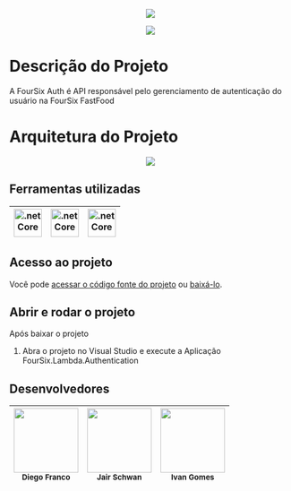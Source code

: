 
<p align="center">
   <img src="https://github.com/Schwaaan/fiap-fast-food/assets/11160318/939444af-f72e-4d5e-a73c-efdf19e66aef"/>
</p>
<p align="center">
   <img src="http://img.shields.io/static/v1?label=STATUS&message=EM%20DESENVOLVIMENTO&color=RED&style=for-the-badge" #vitrinedev/>
</p>

# Descrição do Projeto
A FourSix Auth é API responsável pelo gerenciamento de autenticação do usuário na FourSix FastFood

# Arquitetura do Projeto
<p align="center">
   <img src="https://github.com/Schwaaan/fiap-fast-food/assets/11160318/acdbca2c-a7de-433d-ac02-f3bd05aa1495"/>
</p>

## Ferramentas utilizadas
| <a href="https://learn.microsoft.com/pt-br/dotnet/" target="_blank"> <img src="https://github.com/Schwaaan/fiap-fast-food/assets/11160318/2d89d325-9f3d-4920-b496-dfdc9ff5ded7" alt=".netCore" height="50" /></a> | <a href="https://docs.aws.amazon.com/lambda/" target="_blank"><img src="https://github.com/Schwaaan/fiap-fast-food/assets/11160318/d30d9e2e-ff2a-4516-bdd0-a287a7326fc5" alt=".netCore"  height="50"/></a> | <a href="https://docs.aws.amazon.com/cognito/" target="_blank"> <img src="https://github.com/Schwaaan/fiap-fast-food/assets/11160318/3a59c0db-b4f0-45bc-93d9-72f3489c00d8" alt=".netCore" height="50"/></a> 
| :---: | :---: | :---: 
## Acesso ao projeto

Você pode [acessar o código fonte do projeto](https://github.com/Schwaaan/lambda-fiap-fast-food) ou [baixá-lo](https://github.com/Schwaaan/lambda-fiap-fast-food/archive/refs/heads/main.zip).

## Abrir e rodar o projeto

Após baixar o projeto
1. Abra o projeto no Visual Studio e execute a Aplicação FourSix.Lambda.Authentication

## Desenvolvedores

| <img src="https://github.com/Schwaaan/fiap-fast-food/assets/11160318/09d0e2ab-4d4d-4874-af77-404e5cd1cd6c" width=115><br><sub>Diego Franco</sub> |  <img src="https://github.com/Schwaaan/fiap-fast-food/assets/11160318/b1ce0748-d58e-464a-ad44-1a8a6b6f82a6" width=115><br><sub>Jair Schwan</sub> | <img src="https://github.com/Schwaaan/fiap-fast-food/assets/11160318/80c49cda-1d54-4c76-b7d4-020fac25027f" width=115><br><sub>Ivan Gomes</sub> |
| :---: | :---: | :---:

